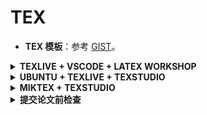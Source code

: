 # TEX

- **TEX 模板**：参考 [GIST](https://gist.github.com/RyanXingQL/f1e0802bc7427b5d444261160a44e126)。

<details>
<summary><b>TEXLIVE + VSCODE + LATEX WORKSHOP</b></summary>
<p>

参见 [LATEX WORKSHOP 指南](https://zhuanlan.zhihu.com/p/106167792)；含快捷键和省心选项。

为了删除 `.synctex.gz`，我在 `latex-workshop.latex.clean.fileTypes` 中添加了 `*.synctex.gz`。这样，点击按钮就可以一键删除中间文件。

</p>
</details>

<details>
<summary><b>UBUNTU + TEXLIVE + TEXSTUDIO</b></summary>
<p>

不推荐。

安装 LATEX：`sudo apt install texlive-full`；注意一定是 `full`。

安装 TEXSTUDIO：`sudo apt install texstudio`。

`Build` 中选择 `PDFLATEX`，图像可正常显示。

</p>
</details>

<details>
<summary><b>MIKTEX + TEXSTUDIO</b></summary>
<p>

不推荐。

- 按顺序下载和安装。
- 重启。
- TEXSTUDIO 里要设置 `zh_CN` 语言，将 `pdflatex` 改为 `xzelatex`。

</p>
</details>

<details>
<summary><b>提交论文前检查</b></summary>
<p>

作者和单位信息：

- 每一段要用单独的一个 `\thanks{}`。
- 换行也有空格的作用。所以在最后一个 author 后，添加一个 `%` 取缔空格，连接到下一行的 `\thanks`。
- 作者单位多多益善，例如高工。否则以后评奖没资格。

标题：

- 不要用公式和数学符号。
- 换行：`\title{Bare Demo of IEEEtran.cls\\ for IEEE Journals}`
- 大小写：
  
  > Titles are generally capitalized except for words such as a, an, and, as, at, but, by, for, in, nor, of, on, or, the, to and up, which are usually not capitalized unless they are the first or last word of the title.

常用词：

`i.e.` 和 `e.g.` 应使用 `\ie` 和 `\eg`。

数字：

- 如果要表达 `1e-3`，代码为：`1e{-3}`，否则负号和 3 距离过大。

连词：

- 可以规定断词：`\hyphenation{op-tical net-works semi-conduc-tor}`
- 如果有不允许打断的空格（nonbreaking spaces），用 `~`。如：`\author{Michael~Shell,~\IEEEmembership{Member,~IEEE,}}`，因为职称和人名都不可打断。

图表：

- 期刊通常不用 `[h]`。
- IEEE 通常不会在第一页或第一个 column 放 floats。
- `\includegraphics`、`\caption` 和 `\label` 要按顺序。

  ```tex
  \begin{figure}[!t]
  \centering
  \includegraphics[width=2.5in]{myfigure}
  \caption{Network.}
  \label{fig_net}
  \end{figure}
  ```

致谢：ARXIV 和 CR 版本记得都加一下致谢。

引用：

- 最好用 CROSSREF 的 BIBTEX 信息，比较规范。IEEE 格式中作者名不全。
- 有些期刊规定不使用 CITE 包，例如 TPAMI。

排版：

全文最好不要用 `vspace`，否则可能被拒，特别是会议。

</p>
</details>
